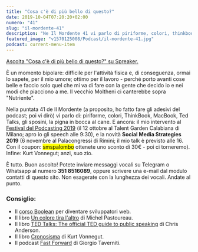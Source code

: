 ```yaml
---
title: "Cosa c'è di più bello di questo?"
date: 2019-10-04T07:20:20+02:00
numero: "41"
slug: "il-mordente-41"
description: "Ne Il Mordente 41 vi parlo di piriforme, colori, thinkbook, macbook, ted talks, gli sposini, la pigna in bocca al cane. E ancora: il Festival del Podcasting e il Social Media Strategies 2019. Registrato da Riccardo Palombo."
featured_image: "v1570125008/Podcast/il-mordente-41.jpg"
podcast: current-menu-item
---
```


<a class="spreaker-player" href="https://www.spreaker.com/episode/19340748" data-resource="episode_id=19340748" data-width="100%" data-height="200px" data-theme="light" data-playlist="false" data-playlist-continuous="false" data-autoplay="false" data-live-autoplay="false" data-chapters-image="true" data-episode-image-position="right" data-hide-logo="false" data-hide-likes="false" data-hide-comments="false" data-hide-sharing="false" data-hide-download="true">Ascolta "Cosa c&#39;è di più bello di questo?" su Spreaker.</a>

È un momento bipolare: difficile per l'attività fisica e, di conseguenza, ormai lo sapete, per il mio umore; ottimo per il lavoro - perché porto avanti cose belle e faccio solo quel che mi va di fare con la gente che decido io e nei modi che piacciono a me. Il vecchio Moltheni ci canterebbe sopra "Nutriente".

Nella puntata 41 de Il Mordente (a proposito, ho fatto fare gli adesivi del podcast; poi vi dirò) vi parlo di: piriforme, colori, ThinkBook, MacBook, Ted Talks, gli sposini, la pigna in bocca al cane. E ancora: il mio intervento al <a href="https://festivaldelpodcasting.eventbrite.co.uk?discount=FRIEND-FREE" title="Festival del Podcasting 2019: programma e informazioni" target="_blank" rel="noopener">Festival del Podcasting 2019</a> (il 12 ottobre al Talent Garden Calabiana di Milano; apro io gli speech alle 9:30), e la novità <strong>Social Media Strategies 2019</strong> (6 novembre al Palacongressi di Rimini; il mio talk è previsto alle 16. Con il coupon: <mark>smspalombo</mark> ottenete uno sconto di 30€ - poi ci torneremo). Infine: Kurt Vonnegut; anzi, suo zio.

È tutto. Buon ascolto! Potete inviare messaggi vocali su Telegram o Whatsapp al numero <strong>351 8516089</strong>, oppure scrivere una e-mail dal modulo contatti di questo sito. Non esagerate con la lunghezza dei vocali. Andate al punto.

### Consiglio:
<ul>
<li>Il <a href="https://www.boolean.careers/" target="_blank" rel="noopener" rel="nofollow" title="Vai al sito di Boolean. Diventa sviluppatore web">corso Boolean</a> per diventare sviluppatori web.</li>
<li>Il libro <a href="https://amzn.to/2LWVpg6" target="_blank" rel="noopener" rel="nofollow" title="Vedi il libro Un colore tira l'altro">Un colore tira l'altro</a> di Michel Pastoureau.</li>
<li>Il libro <a href="https://amzn.to/2ZMEq9Y" target="_blank" rel="noopener" rel="nofollow" title="Vedi il libro TED Talks: The official TED guide to public speaking">TED Talks: The official TED guide to public speaking</a> di Chris Anderson.</li>
<li>Il libro <a href="https://amzn.to/2V0lHC4" target="_blank" rel="noopener" rel="nofollow" title="Vedi il libro Cronosisma su Amazon">Cronosisma</a> di Kurt Vonnegut.</li>
<li>Il podcast <a href="http://www.giorgiotave.it/fastforward/" target="_blank" rel="noopener" title="Vai al sito di Giorgio Taverniti">Fast Forward</a> di Giorgio Taverniti.</li>
</ul>